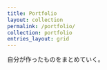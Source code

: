 ```yaml
---
title: Portfolio
layout: collection
permalink: /portfolio/
collection: portfolio
entries_layout: grid
---
```


自分が作ったものをまとめていく。
